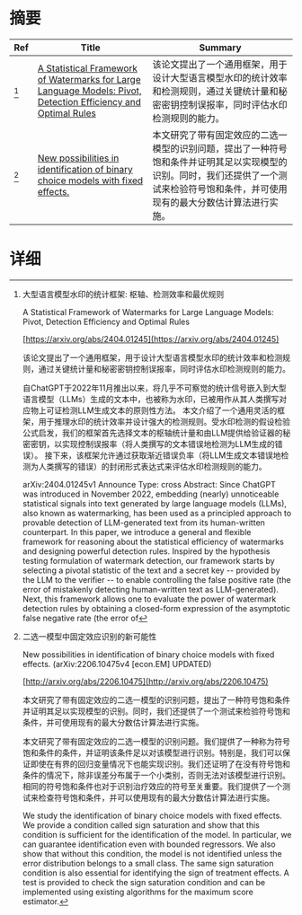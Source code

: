# 摘要

| Ref | Title | Summary |
| --- | --- | --- |
| [^1] | [A Statistical Framework of Watermarks for Large Language Models: Pivot, Detection Efficiency and Optimal Rules](https://arxiv.org/abs/2404.01245) | 该论文提出了一个通用框架，用于设计大型语言模型水印的统计效率和检测规则，通过关键统计量和秘密密钥控制误报率，同时评估水印检测规则的能力。 |
| [^2] | [New possibilities in identification of binary choice models with fixed effects.](http://arxiv.org/abs/2206.10475) | 本文研究了带有固定效应的二选一模型的识别问题，提出了一种符号饱和条件并证明其足以实现模型的识别。同时，我们还提供了一个测试来检验符号饱和条件，并可使用现有的最大分数估计算法进行实施。 |

# 详细

[^1]: 大型语言模型水印的统计框架: 枢轴、检测效率和最优规则

    A Statistical Framework of Watermarks for Large Language Models: Pivot, Detection Efficiency and Optimal Rules

    [https://arxiv.org/abs/2404.01245](https://arxiv.org/abs/2404.01245)

    该论文提出了一个通用框架，用于设计大型语言模型水印的统计效率和检测规则，通过关键统计量和秘密密钥控制误报率，同时评估水印检测规则的能力。

    

    自ChatGPT于2022年11月推出以来，将几乎不可察觉的统计信号嵌入到大型语言模型（LLMs）生成的文本中，也被称为水印，已被用作从其人类撰写对应物上可证检测LLM生成文本的原则性方法。 本文介绍了一个通用灵活的框架，用于推理水印的统计效率并设计强大的检测规则。受水印检测的假设检验公式启发，我们的框架首先选择文本的枢轴统计量和由LLM提供给验证器的秘密密钥，以实现控制误报率（将人类撰写的文本错误地检测为LLM生成的错误）。 接下来，该框架允许通过获取渐近错误负率（将LLM生成文本错误地检测为人类撰写的错误）的封闭形式表达式来评估水印检测规则的能力。

    arXiv:2404.01245v1 Announce Type: cross  Abstract: Since ChatGPT was introduced in November 2022, embedding (nearly) unnoticeable statistical signals into text generated by large language models (LLMs), also known as watermarking, has been used as a principled approach to provable detection of LLM-generated text from its human-written counterpart. In this paper, we introduce a general and flexible framework for reasoning about the statistical efficiency of watermarks and designing powerful detection rules. Inspired by the hypothesis testing formulation of watermark detection, our framework starts by selecting a pivotal statistic of the text and a secret key -- provided by the LLM to the verifier -- to enable controlling the false positive rate (the error of mistakenly detecting human-written text as LLM-generated). Next, this framework allows one to evaluate the power of watermark detection rules by obtaining a closed-form expression of the asymptotic false negative rate (the error of 
    
[^2]: 二选一模型中固定效应识别的新可能性

    New possibilities in identification of binary choice models with fixed effects. (arXiv:2206.10475v4 [econ.EM] UPDATED)

    [http://arxiv.org/abs/2206.10475](http://arxiv.org/abs/2206.10475)

    本文研究了带有固定效应的二选一模型的识别问题，提出了一种符号饱和条件并证明其足以实现模型的识别。同时，我们还提供了一个测试来检验符号饱和条件，并可使用现有的最大分数估计算法进行实施。

    

    本文研究了带有固定效应的二选一模型的识别问题。我们提供了一种称为符号饱和条件的条件，并证明该条件足以对该模型进行识别。特别是，我们可以保证即使在有界的回归变量情况下也能实现识别。我们还证明了在没有符号饱和条件的情况下，除非误差分布属于一个小类别，否则无法对该模型进行识别。相同的符号饱和条件也对于识别治疗效应的符号至关重要。我们提供了一个测试来检查符号饱和条件，并可以使用现有的最大分数估计算法进行实施。

    We study the identification of binary choice models with fixed effects. We provide a condition called sign saturation and show that this condition is sufficient for the identification of the model. In particular, we can guarantee identification even with bounded regressors. We also show that without this condition, the model is not identified unless the error distribution belongs to a small class. The same sign saturation condition is also essential for identifying the sign of treatment effects. A test is provided to check the sign saturation condition and can be implemented using existing algorithms for the maximum score estimator.
    

